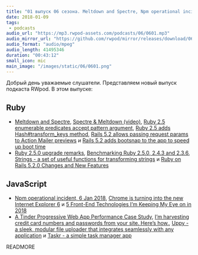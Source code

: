 ```yaml
---
title: "01 выпуск 06 сезона. Meltdown and Spectre, Npm operational incident, Uppy, Taskr и прочее"
date: 2018-01-09
tags:
 - podcasts
audio_url: "https://mp3.rwpod-assets.com/podcasts/06/0601.mp3"
audio_mirror_url: "https://github.com/rwpod/mirror/releases/download/06.01/0601.mp3"
audio_format: "audio/mpeg"
audio_length: 41495346
duration: "00:43:12"
small_icon: mic
main_image: "/images/static/06/0601.png"
---
```


Добрый день уважаемые слушатели. Представляем новый выпуск подкаста RWpod. В этом выпуске:

## Ruby

 - [Meltdown and Spectre](https://meltdownattack.com/), [Spectre & Meltdown (video)](https://www.youtube.com/watch?v=I5mRwzVvFGE), [Ruby 2.5 enumerable predicates accept pattern argument](http://blog.bigbinary.com/2018/01/02/ruby-2-5-enumerable-predicates-accept-pattern-argument.html), [Ruby 2.5 adds Hash#transform_keys method](http://blog.bigbinary.com/2018/01/09/ruby-2-5-adds-hash-transform_keys-method.html), [Rails 5.2 allows passing request params to Action Mailer previews](http://blog.bigbinary.com/2018/01/08/rails-5-2-allows-passing-request-params-to-action-mailer-previews.html) и [Rails 5.2 adds bootsnap to the app to speed up boot time](http://blog.bigbinary.com/2018/01/01/rails-5-2-adds-bootsnap-to-the-app-to-speed-up-boot-time.html)
 - [Ruby 2.5.0 upgrade remarks](https://medium.com/@maciejmensfeld/ruby-2-5-0-upgrade-remarks-100d7c0dd73d), [Benchmarking Ruby 2.5.0, 2.4.3 and 2.3.6](https://gettalong.org/blog/2017/benchmarking-ruby-2-5.html), [Strings - a set of useful functions for transforming strings](https://github.com/piotrmurach/strings) и [Ruby on Rails 5.2.0 Changes and New Features](https://www.driftingruby.com/episodes/ruby-on-rails-5-2-0-changes-and-new-features)

## JavaScript

 - [Npm operational incident, 6 Jan 2018](http://blog.npmjs.org/post/169432444640/npm-operational-incident-6-jan-2018), [Chrome is turning into the new Internet Explorer 6](https://www.theverge.com/2018/1/4/16805216/google-chrome-only-sites-internet-explorer-6-web-standards) и [5 Front-End Technologies I’m Keeping My Eye on in 2018](https://levelup.gitconnected.com/5-front-end-technologies-im-keeping-my-eye-on-in-2018-a9d7b75babff)
 - [A Tinder Progressive Web App Performance Case Study](https://medium.com/@addyosmani/a-tinder-progressive-web-app-performance-case-study-78919d98ece0), [I’m harvesting credit card numbers and passwords from your site. Here’s how.](https://hackernoon.com/im-harvesting-credit-card-numbers-and-passwords-from-your-site-here-s-how-9a8cb347c5b5), [Uppy - a sleek, modular file uploader that integrates seamlessly with any application](https://uppy.io/) и [Taskr - a simple task manager app](https://github.com/bukinoshita/taskr)


READMORE
